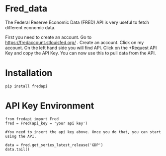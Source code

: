 # Fred_data
The Federal Reserve Economic Data (FRED) API is very useful to fetch different economic data.

First you need to create an account.
Go to https://fredaccount.stlouisfed.org/ .
Create an account. Click on my account. On the left hand side you will find API. 
Click on the +Request API Key and copy the API Key. 
You can now use this to pull data from the API.

# Installation 
```
pip install fredapi
```

# API Key Environment
```
from fredapi import Fred
fred = Fred(api_key = 'your api key')

#You need to insert the api key above. Once you do that, you can start using the API.

data = fred.get_series_latest_release('GDP')
data.tail()
```
